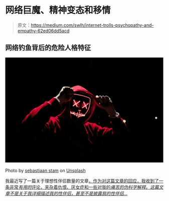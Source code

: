 # 网络巨魔、精神变态和移情

> 原文：<https://medium.com/swlh/internet-trolls-psychopathy-and-empathy-62ed06dd5acd>

## 网络钓鱼背后的危险人格特征

![](img/dbd47779868248c15e528b80ce866443.png)

Photo by [sebastiaan stam](https://unsplash.com/@chillarea?utm_source=medium&utm_medium=referral) on [Unsplash](https://unsplash.com?utm_source=medium&utm_medium=referral)

我最近写了一篇关于理想性伴侣数量的文章[，作为对这篇文章的回应，我收到了一条非常*有用的*评论，夹杂着仇恨、厌女症和一些对我的*痛苦的伪科学解释。这篇文章不是关于我详细描述我的性伴侣，甚至不是披露我的性伴侣…*](/your-life-your-voice/how-many-is-too-many-53bba54457f1)